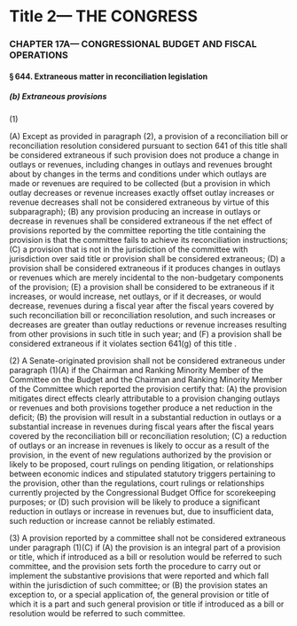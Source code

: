 
# Title 2— THE CONGRESS
### CHAPTER 17A— CONGRESSIONAL BUDGET AND FISCAL OPERATIONS
#### § 644. Extraneous matter in reconciliation legislation
##### (b) Extraneous provisions

(1)

(A) Except as provided in paragraph (2), a provision of a reconciliation bill or reconciliation resolution considered pursuant to section 641 of this title shall be considered extraneous if such provision does not produce a change in outlays or revenues, including changes in outlays and revenues brought about by changes in the terms and conditions under which outlays are made or revenues are required to be collected (but a provision in which outlay decreases or revenue increases exactly offset outlay increases or revenue decreases shall not be considered extraneous by virtue of this subparagraph); (B) any provision producing an increase in outlays or decrease in revenues shall be considered extraneous if the net effect of provisions reported by the committee reporting the title containing the provision is that the committee fails to achieve its reconciliation instructions; (C) a provision that is not in the jurisdiction of the committee with jurisdiction over said title or provision shall be considered extraneous; (D) a provision shall be considered extraneous if it produces changes in outlays or revenues which are merely incidental to the non-budgetary components of the provision; (E) a provision shall be considered to be extraneous if it increases, or would increase, net outlays, or if it decreases, or would decrease, revenues during a fiscal year after the fiscal years covered by such reconciliation bill or reconciliation resolution, and such increases or decreases are greater than outlay reductions or revenue increases resulting from other provisions in such title in such year; and (F) a provision shall be considered extraneous if it violates section 641(g) of this title .

(2) A Senate-originated provision shall not be considered extraneous under paragraph (1)(A) if the Chairman and Ranking Minority Member of the Committee on the Budget and the Chairman and Ranking Minority Member of the Committee which reported the provision certify that: (A) the provision mitigates direct effects clearly attributable to a provision changing outlays or revenues and both provisions together produce a net reduction in the deficit; (B) the provision will result in a substantial reduction in outlays or a substantial increase in revenues during fiscal years after the fiscal years covered by the reconciliation bill or reconciliation resolution; (C) a reduction of outlays or an increase in revenues is likely to occur as a result of the provision, in the event of new regulations authorized by the provision or likely to be proposed, court rulings on pending litigation, or relationships between economic indices and stipulated statutory triggers pertaining to the provision, other than the regulations, court rulings or relationships currently projected by the Congressional Budget Office for scorekeeping purposes; or (D) such provision will be likely to produce a significant reduction in outlays or increase in revenues but, due to insufficient data, such reduction or increase cannot be reliably estimated.

(3) A provision reported by a committee shall not be considered extraneous under paragraph (1)(C) if (A) the provision is an integral part of a provision or title, which if introduced as a bill or resolution would be referred to such committee, and the provision sets forth the procedure to carry out or implement the substantive provisions that were reported and which fall within the jurisdiction of such committee; or (B) the provision states an exception to, or a special application of, the general provision or title of which it is a part and such general provision or title if introduced as a bill or resolution would be referred to such committee.
